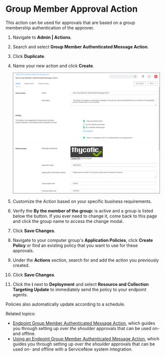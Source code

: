 [title]: # (Group Member Approval)
[tags]: # (action)
[priority]: # (5)
# Group Member Approval Action

This action can be used for approvals that are based on a group membership authentication of the approver.

1. Navigate to __Admin | Actions__.
1. Search and select __Group Member Authenticated Message Action__.
1. Click __Duplicate__.
1. Name your new action and click __Create__.

   ![group approval action](images/group-member-appr.png "Group Member Authenticated Message Action")
1. Customize the Action based on your specific business requirements.
1. Verify the __By the member of the group:__ is active and a group is listed below the button. If you ever need to change it, come back to this page and click the group name to access the change modal.
1. Click __Save Changes__.
1. Navigate to your computer group's __Application Policies__, click __Create Policy__ or find an existing policy that you want to use for these approvals.
1. Under the __Actions__ section, search for and add the action you previously created.
1. Click __Save Changes__.
1. Click the __i__ next to __Deployment__ and select __Resource and Collection Targeting Update__ to immediately send the policy to your endpoint agents.

Policies also automatically update according to a schedule.

Related topics:

* [Endpoint Group Member Authenticated Message Action](endpoint-group-member-approvals.md), which guides you through setting up _over the shoulder_ approvals that can be used on- and offline.
* [Using an Endpoint Group Member Authenticated Message Action](../config/foreign-systems/third-party/set-up-servicenow.md), which guides you through setting up _over the shoulder_ approvals that can be used on- and offline with a ServiceNow system integration.
